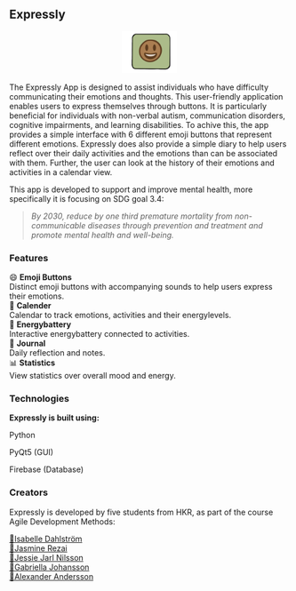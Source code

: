 

<h2>Expressly</h2>
<p align="center">
  <img src="images/AppIcon.png" alt="Icon" width="100">
</p>
<p>
    The Expressly App is designed to assist individuals who have difficulty communicating their emotions and thoughts. This user-friendly application enables users to express themselves through buttons.
    It is particularly beneficial for individuals with non-verbal autism, communication disorders, cognitive impairments, and learning disabilities.
    To achive this, the app provides a simple interface with 6 different emoji buttons that represent different emotions. Expressly does also provide a simple diary to help users reflect over their daily activities and the emotions than can be associated with them.
    Further, the user can look at the history of their emotions and activities in a calendar view.

This app is developed to support and improve mental health, more specifically it is focusing on SDG goal 3.4:
<em>

<blockquote>
By 2030, reduce by one third premature mortality from non-communicable diseases through prevention and treatment and promote mental health and well-being.
</blockquote></em>

</p>

<h3>Features</h3>

😄 <b>Emoji Buttons</b><br>
Distinct emoji buttons with accompanying sounds to help users express their emotions.<br>
📆 <b>Calender</b><br>
Calendar to track emotions, activities and their energylevels.<br>
🔋 <b>Energybattery</b><br>
Interactive energybattery connected to activities.<br>
📖 <b>Journal</b><br>
Daily reflection and notes.<br>
📊 <b>Statistics</b><br>
View statistics over overall mood and energy.

<h3>Technologies</h3>
<b>Expressly is built using:</b>
<p>Python</p>
<p>PyQt5 (GUI)</p>
<p>Firebase (Database)</p>

<h3>Creators</h3>
<p>Expressly is developed by five students from HKR, as part of the course Agile Development Methods:</p>
<a href="https://github.com/isaqelle">🔹Isabelle Dahlström</a><br>
<a href="https://github.com/jasminerezai">🔹Jasmine Rezai</a><br>
<a href="https://github.com/JessieJN">🔹Jessie Jarl Nilsson</a><br>
<a href="https://github.com/Bella9942">🔹Gabriella Johansson</a><br>
<a href="https://github.com/AnderssonAlex">🔹Alexander Andersson</a><br>
